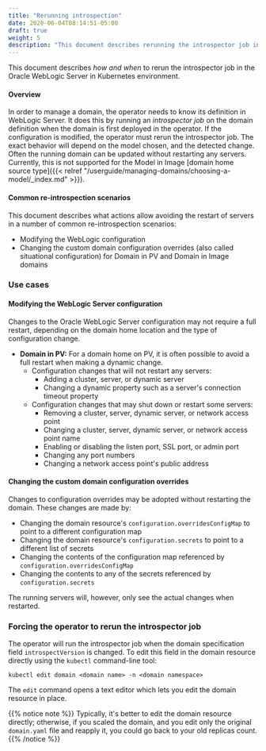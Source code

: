 ```yaml
---
title: "Rerunning introspection"
date: 2020-06-04T08:14:51-05:00
draft: true
weight: 5
description: "This document describes rerunning the introspector job in the Oracle WebLogic Server in Kubernetes environment."
---
```



This document describes _how and when_ to rerun the introspector job in the Oracle WebLogic Server in Kubernetes environment.

#### Overview

In order to manage a domain, the operator needs to know its definition in WebLogic Server. It does this by running an _introspector job_
on the domain definition when the domain is first deployed in the operator. If the configuration is modified, the operator must rerun
the introspector job. The exact behavior will depend on the model chosen, and the detected change. Often the running
domain can be updated without restarting any servers. Currently, this is not supported for 
the Model in Image [domain home source type]({{< relref "/userguide/managing-domains/choosing-a-model/_index.md" >}}).

#### Common re-introspection scenarios

This document describes what actions allow avoiding the restart of servers in a number of common re-introspection scenarios:

* Modifying the WebLogic configuration
* Changing the custom domain configuration overrides (also called situational configuration) for Domain in PV and Domain in Image domains

### Use cases

#### Modifying the WebLogic Server configuration

Changes to the Oracle WebLogic Server configuration may not require a full restart, depending on the domain home location 
and the type of configuration change.

* **Domain in PV:**
For a domain home on PV, it is often possible to avoid a full restart when making a dynamic change.
    * Configuration changes that will not restart any servers:
      * Adding a cluster, server, or dynamic server
      * Changing a dynamic property such as a server's connection timeout property
    * Configuration changes that may shut down or restart some servers:  
      * Removing a cluster, server, dynamic server, or network access point
      * Changing a cluster, server, dynamic server, or network access point name
      * Enabling or disabling the listen port, SSL port, or admin port
      * Changing any port numbers
      * Changing a network access point's public address

#### Changing the custom domain configuration overrides

Changes to configuration overrides may be adopted without restarting the domain. These changes are made by:
  * Changing the domain resource's `configuration.overridesConfigMap` to point to a different configuration map
  * Changing the domain resource's `configuration.secrets` to point to a different list of secrets
  * Changing the contents of the configuration map referenced by `configuration.overridesConfigMap`
  * Changing the contents to any of the secrets referenced by `configuration.secrets`
  
The running servers will, however, only see the actual changes when restarted.  
<!-- Note: this will change when the "Implement distribution strategy for config override changes" feature is merged. --> 

### Forcing the operator to rerun the introspector job

The operator will run the introspector job when the domain specification field `introspectVersion` is changed. To
edit this field in the domain resource directly using the `kubectl` command-line tool:

```
kubectl edit domain <domain name> -n <domain namespace>
```

The `edit` command opens a text editor which lets you edit the domain resource in place.

{{% notice note %}}
Typically, it's better to edit the domain resource directly; otherwise, if you scaled the domain, and you edit only the original `domain.yaml` file and reapply it, you could go back to your old replicas count.
{{% /notice %}}
